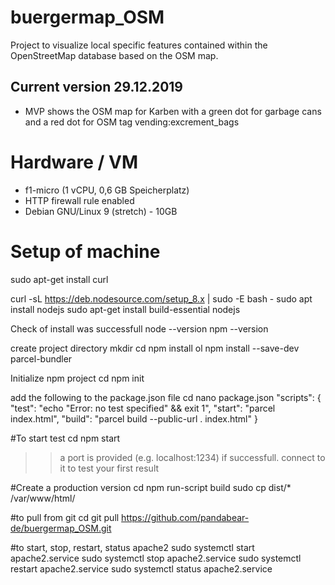 # buergermap_OSM
Project to visualize local specific features contained within the OpenStreetMap database based on the OSM map.

## Current version 29.12.2019
- MVP shows the OSM map for Karben with a green dot for garbage cans and a red dot for OSM tag vending:excrement_bags

# Hardware / VM
- f1-micro (1 vCPU, 0,6 GB Speicherplatz) 
- HTTP firewall rule enabled
- Debian GNU/Linux 9 (stretch) - 10GB

# Setup of machine

sudo apt-get install curl

curl -sL https://deb.nodesource.com/setup_8.x | sudo -E bash -
sudo apt install nodejs
sudo apt-get install build-essential nodejs

Check of install was successfull
node --version
npm --version


create project directory
mkdir <project name>
cd <project name>
npm install ol
npm install --save-dev parcel-bundler

Initialize npm project
cd <project name>
npm init

add the following to the package.json file
cd <project name>
nano package.json
"scripts": {
    "test": "echo \"Error: no test specified\" && exit 1",
    "start": "parcel index.html",
    "build": "parcel build --public-url . index.html"
  }


#To start test
cd <project name>
npm start
>> a port is provided (e.g. localhost:1234) if successfull. connect to it to test your first result

#Create a production version
cd <project name>
npm run-script build
sudo cp dist/* /var/www/html/

#to pull from git
cd <project name>
git pull https://github.com/pandabear-de/buergermap_OSM.git

#to start, stop, restart, status apache2
sudo systemctl start apache2.service
sudo systemctl stop apache2.service
sudo systemctl restart apache2.service
sudo systemctl status apache2.service

